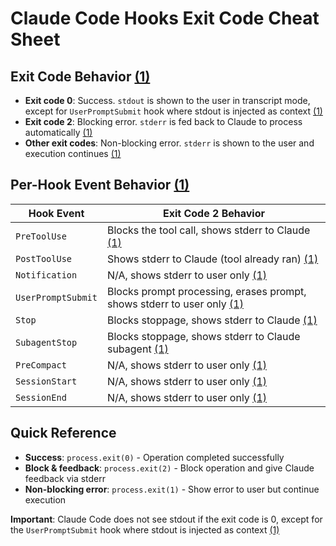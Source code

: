 

# Claude Code Hooks Exit Code Cheat Sheet

## Exit Code Behavior [(1)](https://docs.claude.com/en/docs/claude-code/hooks#hook-output)

- **Exit code 0**: Success. `stdout` is shown to the user in transcript mode, except for `UserPromptSubmit` hook where stdout is injected as context [(1)](https://docs.claude.com/en/docs/claude-code/hooks#hook-output)
- **Exit code 2**: Blocking error. `stderr` is fed back to Claude to process automatically [(1)](https://docs.claude.com/en/docs/claude-code/hooks#hook-output)  
- **Other exit codes**: Non-blocking error. `stderr` is shown to the user and execution continues [(1)](https://docs.claude.com/en/docs/claude-code/hooks#hook-output)

## Per-Hook Event Behavior [(1)](https://docs.claude.com/en/docs/claude-code/hooks#hook-output)

| Hook Event | Exit Code 2 Behavior |
|------------|---------------------|
| `PreToolUse` | Blocks the tool call, shows stderr to Claude [(1)](https://docs.claude.com/en/docs/claude-code/hooks#hook-output) |
| `PostToolUse` | Shows stderr to Claude (tool already ran) [(1)](https://docs.claude.com/en/docs/claude-code/hooks#hook-output) |
| `Notification` | N/A, shows stderr to user only [(1)](https://docs.claude.com/en/docs/claude-code/hooks#hook-output) |
| `UserPromptSubmit` | Blocks prompt processing, erases prompt, shows stderr to user only [(1)](https://docs.claude.com/en/docs/claude-code/hooks#hook-output) |
| `Stop` | Blocks stoppage, shows stderr to Claude [(1)](https://docs.claude.com/en/docs/claude-code/hooks#hook-output) |
| `SubagentStop` | Blocks stoppage, shows stderr to Claude subagent [(1)](https://docs.claude.com/en/docs/claude-code/hooks#hook-output) |
| `PreCompact` | N/A, shows stderr to user only [(1)](https://docs.claude.com/en/docs/claude-code/hooks#hook-output) |
| `SessionStart` | N/A, shows stderr to user only [(1)](https://docs.claude.com/en/docs/claude-code/hooks#hook-output) |
| `SessionEnd` | N/A, shows stderr to user only [(1)](https://docs.claude.com/en/docs/claude-code/hooks#hook-output) |

## Quick Reference

- **Success**: `process.exit(0)` - Operation completed successfully
- **Block & feedback**: `process.exit(2)` - Block operation and give Claude feedback via stderr  
- **Non-blocking error**: `process.exit(1)` - Show error to user but continue execution

**Important**: Claude Code does not see stdout if the exit code is 0, except for the `UserPromptSubmit` hook where stdout is injected as context [(1)](https://docs.claude.com/en/docs/claude-code/hooks#hook-output)